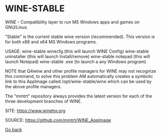 # WINE-STABLE

 WINE - Compatibility layer to run MS Windows apps and games on GNU/Linux.
 
 "Stable" is the current stable wine version (recommended).
 This version is for both x86 and x64 MS Windows programs.
 
 USAGE: wine-stable winecfg (this will launch WINE Config)
        wine-stable uninstaller (this will launch Install/remove)
        wine-stable notepad (this will launch Notepad)
        wine-stable <program>.exe (to launch a any Windows program)
        
 NOTE that Q4wine and other profile managers for WINE may not recognize 
 this command, to solve this problem AM automatically creates a symbolic 
 link to this AppImage called /opt/wine-stable/wine which can be used by 
 the above profile managers.
 
 The "mmtrt" repository always provides the latest version for each of the 
 three development branches of WINE.
 
 SITE: https://www.winehq.org

 SOURCE: https://github.com/mmtrt/WINE_AppImage

 [Go back](https://portable-linux-apps.github.io/apps.html)
